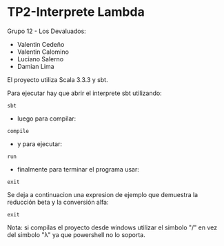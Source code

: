 # TP2-Interprete Lambda

Grupo 12 - Los Devaluados:
- Valentin Cedeño
- Valentin Calomino
- Luciano Salerno
- Damian Lima

El proyecto utiliza Scala 3.3.3 y sbt.

Para ejecutar hay que abrir el interprete sbt utilizando:
````shell
sbt
````
- luego para compilar:
````shell
compile
````
- y para ejecutar:
````shell
run
````
- finalmente para terminar el programa usar:
````shell
exit
````
Se deja a continuacion una expresion de ejemplo que demuestra la reducción beta y la conversión alfa:
````(λy.λb.b ((λf.λb.f b) b))
exit
````

Nota: si compilas el proyecto desde windows utilizar el simbolo "/" en vez del simbolo "λ" ya que powershell no lo 
soporta.
